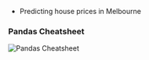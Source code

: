 * Predicting house prices in Melbourne

### Pandas Cheatsheet

![Pandas Cheatsheet](https://user-images.githubusercontent.com/8856857/43444591-80bceaee-94e7-11e8-9ab6-a3757169175d.jpg)
